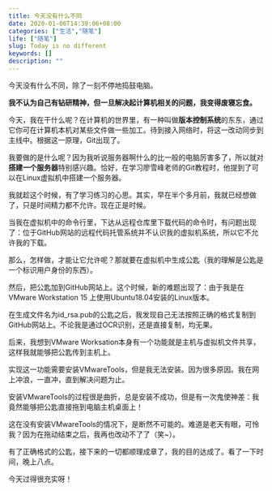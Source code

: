 ```yaml
---
title: 今天没有什么不同
date: 2020-01-06T14:39:06+08:00
categories: ["生活","随笔"]
life: ["随笔"]
slug: Today is no different
keywords: []
description: ""
---
```


今天没有什么不同，除了一刻不停地捣鼓电脑。

**我不认为自己有钻研精神，但一旦解决起计算机相关的问题，我变得废寝忘食。**

今天，我在干什么呢？在计算机的世界里，有一种叫做**版本控制系统**的东东，通过它你可在计算机本机对某些文件做一些加工。待到接入网络时，将这一改动同步到主线中。根据这一原理，Git出现了。

我要做的是什么呢？因为我听说服务器啊什么的比一般的电脑厉害多了，所以就对**搭建一个服务器**特别感兴趣。恰好，在学习廖雪峰老师的Git教程时，他提到了可以在Linux虚拟机中搭建一个服务器。

我就趁这个时候，有了学习练习的心思。其实，早在半个多月前，我就已经想做了，只是时间精力都不允许。现在正是时候。

当我在虚拟机中的命令行里，下达从远程仓库里下载代码的命令时，有问题出现了：位于GitHub网站的远程代码托管系统并不认识我的虚拟机系统，所以它不允许我的下载。

那么，怎样做，才能让它允许呢？那就要在虚拟机中生成公匙（我的理解是公匙是一个标识用户身份的东西）。

然后，把公匙加到GitHub网站上。这个时候，新的难题出现了：由于我是在VMware Workstation 15 上使用Ubuntu18.04安装的Linux版本。

在生成文件名为id_rsa.pub的公匙之后，我发现自己无法按照正确的格式复制到GitHub网站上。不论我是通过OCR识别，还是直接复制，均无果。

后来，我想到VMware Worksation本身有一个功能就是主机与虚拟机文件共享，这样我就能够把公匙传到主机上。

实现这一功能需要安装VMwareTools，但是我无法安装。因为很多原因。我在网上冲浪，一直冲，直到解决问题为止。

安装VMwareTools的过程很是曲折，总是安装不成功，但是有一次鬼使神差：我竟然能够把公匙直接拖到电脑主机桌面上！

这在没有安装VMwareTools的情况下，是断然不可能的。难道是老天有眼，可怜我？因为在拖动结束之后，我再也改动不了了（笑~）。

有了正确格式的公匙，接下来的一切都顺理成章了，我的目的达成了。看了一下时间，晚上八点。

今天过得很充实呀！